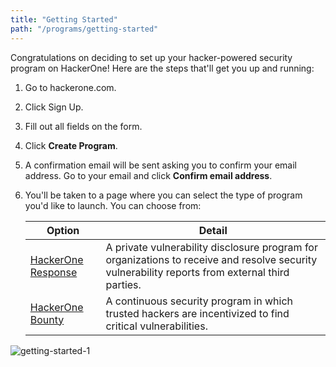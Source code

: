 ```yaml
---
title: "Getting Started"
path: "/programs/getting-started"
---
```


Congratulations on deciding to set up your hacker-powered security program on HackerOne! Here are the steps that'll get you up and running:

1. Go to hackerone.com.
2. Click Sign Up.
3. Fill out all fields on the form.
4. Click **Create Program**. 
5. A confirmation email will be sent asking you to confirm your email address. Go to your email and click **Confirm email address**. 
6. You'll be taken to a page where you can select the type of program you'd like to launch. You can choose from:
   
   Option | Detail
   ------ | -------
   [HackerOne Response](docs.hackerone.com/programs/start-h1-response) | A private vulnerability disclosure program for organizations to receive and resolve security vulnerability reports from external third parties. 
   [HackerOne Bounty](docs.hackerone.com/programs/start-h1-bounty) | A continuous security program in which trusted hackers are incentivized to find critical vulnerabilities. 

![getting-started-1](https://github.com/Hacker0x01/docs.hackerone.com/blob/master/docs/programs/images/getting-started-1.png?raw=true)
